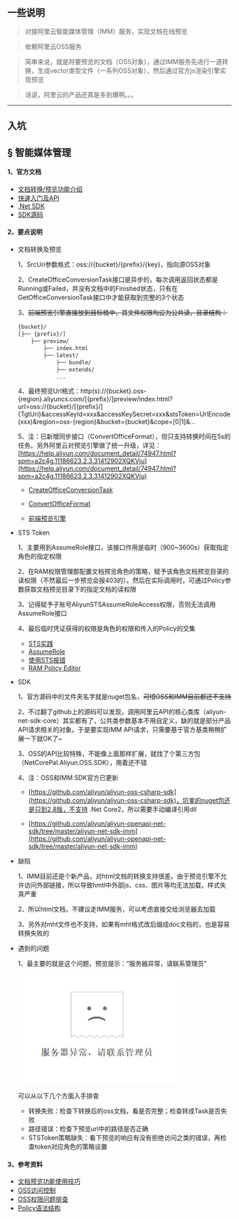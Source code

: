 ## 一些说明

> 对接阿里云智能媒体管理（IMM）服务，实现文档在线预览

> 依赖阿里云OSS服务

> 简单来说，就是将要预览的文档（OSS对象），通过IMM服务先进行一道转换，生成vector类型文件（一系列OSS对象），然后通过官方js渲染引擎实现预览

> 话说，阿里云的产品还真是多到爆啊。。。

****

## 入坑

## &sect; 智能媒体管理

#### 1、官方文档

 * [文档转换/预览功能介绍](https://yq.aliyun.com/articles/581576?spm=a2c4e.11153940.blogcont589902.28.5e907f2e4JsJnY)
 * [快速入门及API](https://help.aliyun.com/product/62354.html?spm=a2c4g.11186623.3.1.Z1wO8H)
 * [.Net SDK](https://develop.aliyun.com/tools/sdk#/dotnet)
 * [SDK源码](https://github.com/aliyun/aliyun-openapi-net-sdk)

#### 2、要点说明

 * 文档转换及预览

    1、SrcUri参数格式：oss://{bucket}/{prefix}/{key}，指向源OSS对象

    2、CreateOfficeConversionTask接口是异步的，每次调用返回状态都是Running或Failed，并没有文档中的Finished状态，只有在GetOfficeConversionTask接口中才能获取到完整的3个状态

    3、~~前端预览引擎直接放到目标桶中，其文件权限均设为公共读，目录结构：~~
    ```
    {bucket}/
    [├── {prefix}/]
        ├── preview/
            ├── index.html
            ├── latest/
                ├── bundle/
                ├── extends/
                ...
    ```

    4、最终预览Url格式：http(s)://{bucket}.oss-{region}.aliyuncs.com/[{prefix}/]preview/index.html?url=oss://{bucket}/[{prefix}/]{TgtUri}&accessKeyId=xxx&accessKeySecret=xxx&stsToken=UrlEncode(xxx)&region=oss-{region}&bucket={bucket}&cope=[0|1]&...

    5、注：已新增同步接口（ConvertOfficeFormat），但只支持转换时间在5s的任务。另外阿里云对预览引擎做了统一升级，详见：[https://help.aliyun.com/document_detail/74947.html?spm=a2c4g.11186623.2.3.31412902XQKVju](https://help.aliyun.com/document_detail/74947.html?spm=a2c4g.11186623.2.3.31412902XQKVju)

    * [CreateOfficeConversionTask](https://help.aliyun.com/document_detail/86147.html?spm=a2c4g.11186623.6.587.366711a346Lp6e)
    
    * [ConvertOfficeFormat](https://help.aliyun.com/document_detail/72044.html?spm=a2c4g.11186623.6.584.UQN3Ey)

    * [前端预览引擎](https://imm-demo.oss-cn-shanghai.aliyuncs.com/formatconvert/preview/V2.0.0_20180427.zip?spm=a2c4e.11153940.blogcont589902.24.15407f2eE7kJHt&file=V2.0.0_20180427.zip)

 * STS Token

    1、主要用到AssumeRole接口，该接口作用是临时（900~3600s）获取指定角色的指定权限

    2、在RAM权限管理那配置文档预览角色的策略，赋予该角色文档预览目录的读权限（不然最后一步预览会报403的）。然后在实际调用时，可通过Policy参数获取文档预览目录下的指定文档的读权限
    
    3、记得赋予子账号AliyunSTSAssumeRoleAccess权限，否则无法调用AssumeRole接口

    4、最后临时凭证获得的权限是角色的权限和传入的Policy的交集

    * [STS实践](https://help.aliyun.com/document_detail/31935.html?spm=a2c4g.11186623.2.6.StbfA6)
    * [AssumeRole](https://help.aliyun.com/document_detail/28763.html?spm=a2c4g.11186623.6.682.CGHj83)
    * [使用STS报错](https://help.aliyun.com/knowledge_detail/39744.html?spm=a2c4g.11186623.6.739.t8kZIQ)
    * [RAM Policy Editor](http://gosspublic.alicdn.com/ram-policy-editor/index.html?spm=a2c4g.11186623.2.17.Q3lh2B)

 * SDK
    
    1、官方源码中的文件夹名字就是nuget包名，~~可惜OSS和IMM目前都还不支持~~

    2、不过翻了github上的源码可以发现，调用阿里云API的核心类库（aliyun-net-sdk-core）其实都有了，公共类参数基本不用自定义，缺的就是部分产品API请求相关的对象。于是要实现IMM API请求，只需要基于官方基类稍稍扩展一下就OK了~

    3、OSS的API比较特殊，不能像上面那样扩展，就找了个第三方包（NetCorePal.Aliyun.OSS.SDK），用着还不错

    4、注：OSS和IMM SDK官方已更新
    
    * [https://github.com/aliyun/aliyun-oss-csharp-sdk](https://github.com/aliyun/aliyun-oss-csharp-sdk)，坑爹的nuget包还是只到2.8版，不支持 .Net Core2，所以需要手动编译引用dll

    * [https://github.com/aliyun/aliyun-openapi-net-sdk/tree/master/aliyun-net-sdk-imm](https://github.com/aliyun/aliyun-openapi-net-sdk/tree/master/aliyun-net-sdk-imm)

 * 缺陷

    1、IMM目前还是个新产品，对html文档的转换支持很差。由于预览引擎不允许访问外部链接，所以导致hmtl中外部js、css、图片等均无法加载，样式失真严重

    2、所以html文档，不建议走IMM服务，可以考虑直接交给浏览器去加载

    3、另外对mht文件也不支持，如果有mht格式改后缀成doc文档的，也是容易转换失败的

 * 遇到的问题

    1、最主要的就是这个问题，预览提示：“服务器异常，请联系管理员”

     ![服务器异常](./Doc/服务器异常.jpg)
     
    可以从以下几个方面入手排查

    * 转换失败：检查下转换后的oss文档，看是否完整；检查转成Task是否失败
    * 路径错误：检查下预览url中的路径是否正确
    * STSToken策略缺失：看下预览的响应有没有拒绝访问之类的错误，再检查token对应角色的策略设置

#### 3、参考资料

 * [文档预览功能使用技巧](https://yq.aliyun.com/articles/609835?spm=a2c4e.11153940.blogrightarea610103.14.4c5c6c05pHSmIn)
 * [OSS访问控制](https://help.aliyun.com/document_detail/31867.html?spm=a2c4g.11186623.4.6.H90iTA)
 * [OSS权限问题排查](https://www.alibabacloud.com/help/zh/doc-detail/42777.htm)
 * [Policy语法结构](https://help.aliyun.com/document_detail/28664.html?spm=a2c4g.11186623.2.1.ncUFzL)


